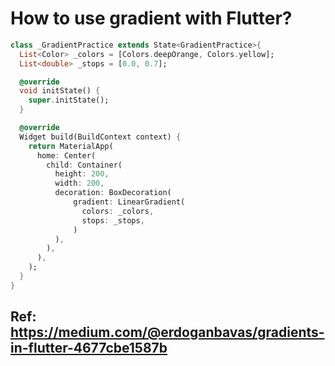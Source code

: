 # How to use gradient with Flutter?

```dart
class _GradientPractice extends State<GradientPractice>{
  List<Color> _colors = [Colors.deepOrange, Colors.yellow];
  List<double> _stops = [0.0, 0.7];

  @override
  void initState() {
    super.initState();
  }

  @override
  Widget build(BuildContext context) {
    return MaterialApp(
      home: Center(
        child: Container(
          height: 200,
          width: 200,
          decoration: BoxDecoration(
              gradient: LinearGradient(
                colors: _colors,
                stops: _stops,
              )
          ),
        ),
      ),
    );
  }
}
```

## Ref: https://medium.com/@erdoganbavas/gradients-in-flutter-4677cbe1587b
